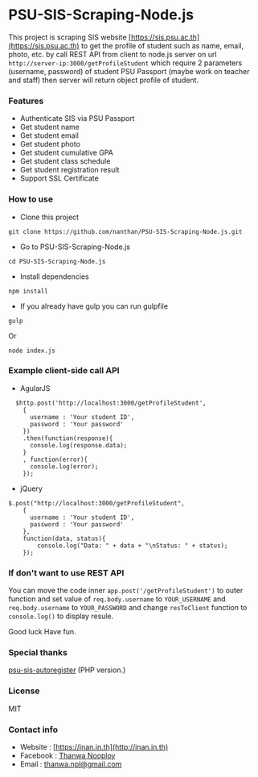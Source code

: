 # PSU-SIS-Scraping-Node.js
This project is scraping SIS website [https://sis.psu.ac.th](https://sis.psu.ac.th) to get the profile of student such as name, email, photo, etc. by call REST API from client to node.js server on url `http://server-ip:3000/getProfileStudent` which require 2 parameters (username, password) of student PSU Passport (maybe work on teacher and staff) then server will return object profile of student.

### Features
- Authenticate SIS via PSU Passport
- Get student name
- Get student email
- Get student photo
- Get student cumulative GPA
- Get student class schedule
- Get student registration result
- Support SSL Certificate

### How to use
- Clone this project
```
git clone https://github.com/nanthan/PSU-SIS-Scraping-Node.js.git
```

- Go to PSU-SIS-Scraping-Node.js
```
cd PSU-SIS-Scraping-Node.js
```

- Install dependencies
```
npm install
```

- If you already have gulp you can run gulpfile
```
gulp
```

Or
```
node index.js
```

### Example client-side call API
- AgularJS
```
  $http.post('http://localhost:3000/getProfileStudent', 
    {
      username : 'Your student ID',
      password : 'Your password'
    })
    .then(function(response){
      console.log(response.data);
    }
    , function(error){
      console.log(error);
    });
```
- jQuery
```
$.post("http://localhost:3000/getProfileStudent",
    {
      username : 'Your student ID',
      password : 'Your password'
    },
    function(data, status){
        console.log("Data: " + data + "\nStatus: " + status);
    });
```

### If don't want to use REST API
You can move the code inner `app.post('/getProfileStudent')` to outer function and set value of `req.body.username` to `YOUR_USERNAME` and `req.body.username` to `YOUR_PASSWORD` and change `resToClient` function to `console.log()` to display resule.

Good luck Have fun.

### Special thanks
<a href="https://github.com/Kusumoto/psu-sis-autoregister">psu-sis-autoregister</a> (PHP version.)

### License
MIT

### Contact info
* Website : [https://inan.in.th](http://inan.in.th)
* Facebook : [Thanwa Nooploy](https://fb.com/thanwa.np)
* Email : [thanwa.npl@gmail.com](mailto:thanwa.npl@gmail.com)
